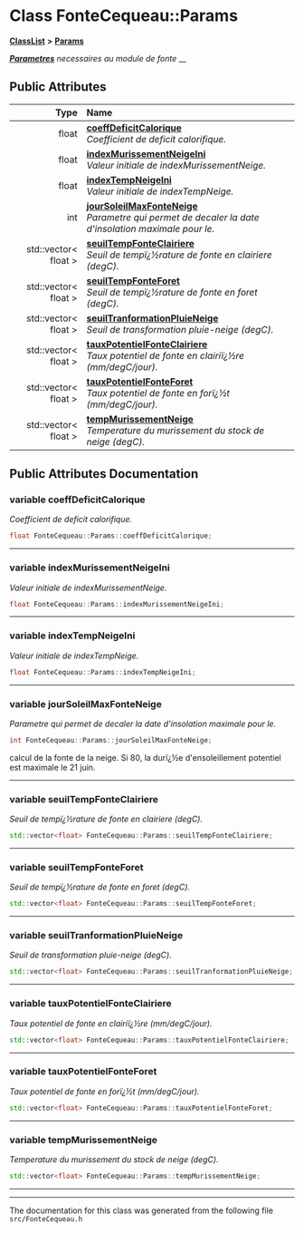 

# Class FonteCequeau::Params



[**ClassList**](annotated.md) **>** [**Params**](classFonteCequeau_1_1Params.md)



[_**Parametres**_](classParametres.md) _necessaires au module de fonte_ __






















## Public Attributes

| Type | Name |
| ---: | :--- |
|  float | [**coeffDeficitCalorique**](#variable-coeffdeficitcalorique)  <br>_Coefficient de deficit calorifique._  |
|  float | [**indexMurissementNeigeIni**](#variable-indexmurissementneigeini)  <br>_Valeur initiale de indexMurissementNeige._  |
|  float | [**indexTempNeigeIni**](#variable-indextempneigeini)  <br>_Valeur initiale de indexTempNeige._  |
|  int | [**jourSoleilMaxFonteNeige**](#variable-joursoleilmaxfonteneige)  <br>_Parametre qui permet de decaler la date d'insolation maximale pour le._  |
|  std::vector&lt; float &gt; | [**seuilTempFonteClairiere**](#variable-seuiltempfonteclairiere)  <br>_Seuil de tempï¿½rature de fonte en clairiere (degC)._  |
|  std::vector&lt; float &gt; | [**seuilTempFonteForet**](#variable-seuiltempfonteforet)  <br>_Seuil de tempï¿½rature de fonte en foret (degC)._  |
|  std::vector&lt; float &gt; | [**seuilTranformationPluieNeige**](#variable-seuiltranformationpluieneige)  <br>_Seuil de transformation pluie-neige (degC)._  |
|  std::vector&lt; float &gt; | [**tauxPotentielFonteClairiere**](#variable-tauxpotentielfonteclairiere)  <br>_Taux potentiel de fonte en clairiï¿½re (mm/degC/jour)._  |
|  std::vector&lt; float &gt; | [**tauxPotentielFonteForet**](#variable-tauxpotentielfonteforet)  <br>_Taux potentiel de fonte en forï¿½t (mm/degC/jour)._  |
|  std::vector&lt; float &gt; | [**tempMurissementNeige**](#variable-tempmurissementneige)  <br>_Temperature du murissement du stock de neige (degC)._  |












































## Public Attributes Documentation




### variable coeffDeficitCalorique 

_Coefficient de deficit calorifique._ 
```C++
float FonteCequeau::Params::coeffDeficitCalorique;
```




<hr>



### variable indexMurissementNeigeIni 

_Valeur initiale de indexMurissementNeige._ 
```C++
float FonteCequeau::Params::indexMurissementNeigeIni;
```




<hr>



### variable indexTempNeigeIni 

_Valeur initiale de indexTempNeige._ 
```C++
float FonteCequeau::Params::indexTempNeigeIni;
```




<hr>



### variable jourSoleilMaxFonteNeige 

_Parametre qui permet de decaler la date d'insolation maximale pour le._ 
```C++
int FonteCequeau::Params::jourSoleilMaxFonteNeige;
```



calcul de la fonte de la neige. Si 80, la durï¿½e d'ensoleillement potentiel est maximale le 21 juin. 


        

<hr>



### variable seuilTempFonteClairiere 

_Seuil de tempï¿½rature de fonte en clairiere (degC)._ 
```C++
std::vector<float> FonteCequeau::Params::seuilTempFonteClairiere;
```




<hr>



### variable seuilTempFonteForet 

_Seuil de tempï¿½rature de fonte en foret (degC)._ 
```C++
std::vector<float> FonteCequeau::Params::seuilTempFonteForet;
```




<hr>



### variable seuilTranformationPluieNeige 

_Seuil de transformation pluie-neige (degC)._ 
```C++
std::vector<float> FonteCequeau::Params::seuilTranformationPluieNeige;
```




<hr>



### variable tauxPotentielFonteClairiere 

_Taux potentiel de fonte en clairiï¿½re (mm/degC/jour)._ 
```C++
std::vector<float> FonteCequeau::Params::tauxPotentielFonteClairiere;
```




<hr>



### variable tauxPotentielFonteForet 

_Taux potentiel de fonte en forï¿½t (mm/degC/jour)._ 
```C++
std::vector<float> FonteCequeau::Params::tauxPotentielFonteForet;
```




<hr>



### variable tempMurissementNeige 

_Temperature du murissement du stock de neige (degC)._ 
```C++
std::vector<float> FonteCequeau::Params::tempMurissementNeige;
```




<hr>

------------------------------
The documentation for this class was generated from the following file `src/FonteCequeau.h`

